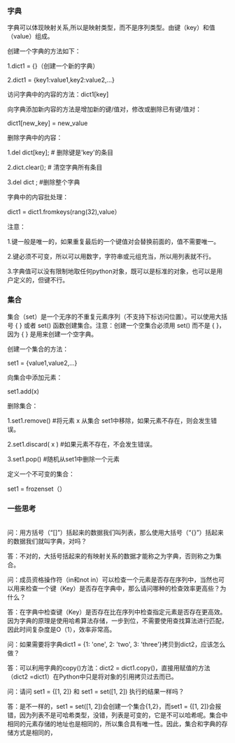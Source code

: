 ﻿### 字典
字典可以体现映射关系,所以是映射类型，而不是序列类型。由键（key）和值（value）组成。

创建一个字典的方法如下：

1.dict1 = {}（创建一个新的字典）

2.dict1 = {key1:value1,key2:value2,...}

访问字典中的内容的方法：dict1[key]

向字典添加新内容的方法是增加新的键/值对，修改或删除已有键/值对：

dict1[new_key] = new_value

删除字典中的内容：

1.del dict[key]; # 删除键是'key'的条目

2.dict.clear();     # 清空字典所有条目

3.del dict ;   #删除整个字典 
     
字典中的内容批处理：

dict1 = dict1.fromkeys(rang(32),value）

注意：

1.键一般是唯一的，如果重复最后的一个键值对会替换前面的，值不需要唯一。

2.键必须不可变，所以可以用数字，字符串或元组充当，所以用列表就不行。

3.字典值可以没有限制地取任何python对象，既可以是标准的对象，也可以是用户定义的，但键不行。


### 集合
集合（set）是一个无序的不重复元素序列（不支持下标访问位置）。可以使用大括号 { } 或者 set() 函数创建集合。注意：创建一个空集合必须用 set() 而不是 { }，因为 { } 是用来创建一个空字典。


创建一个集合的方法：

set1 = {value1,value2,...}

向集合中添加元素：

set1.add(x)

删除集合：

1.set1.remove()  #将元素 x 从集合 set1中移除，如果元素不存在，则会发生错误。


2.set1.discard( x )   #如果元素不存在，不会发生错误。

3.set1.pop()  #随机从set1中删除一个元素

定义一个不可变的集合：

set1 = frozenset（）


### 一些思考
<br/>问：用方括号（“[]”）括起来的数据我们叫列表，那么使用大括号（“{}”）括起来的数据我们就叫字典，对吗？</br>

答：不对的，大括号括起来的有映射关系的数据才能称之为字典，否则称之为集合。

问：成员资格操作符（in和not in）可以检查一个元素是否存在序列中，当然也可以用来检查一个键（Key）是否存在字典中，那么请问哪种的检查效率更高些？为什么？

答：在字典中检查键（Key）是否存在比在序列中检查指定元素是否存在更高效。因为字典的原理是使用哈希算法存储，一步到位，不需要使用查找算法进行匹配，因此时间复杂度是O（1），效率非常高。

问：如果需要将字典dict1 = {1: 'one', 2: 'two', 3: 'three'}拷贝到dict2，应该怎么做？

答：可以利用字典的copy()方法：dict2 = dict1.copy()，直接用赋值的方法（dict2 =dict1）在Python中只是将对象的引用拷贝过去而已。

问：请问 set1 = {[1, 2]} 和 set1 = set([1, 2]) 执行的结果一样吗？

答：是不一样的，set1 = set([1, 2])会创建一个集合{1,2}，而set1 = {[1, 2]}会报错，因为列表不是可哈希类型，没错，列表是可变的，它是不可以哈希呢。集合中相同的元素存储的地址也是相同的，所以集合具有唯一性。因此，集合和字典的存储方式是相同的，